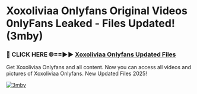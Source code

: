 # Xoxoliviaa Onlyfans Original Videos 0nlyFans Leaked - Files Updated! (3mby)

<h3>🔴 CLICK HERE 🌐==►► <a href="https://tinyurl.com/ehrbuxhb" rel="nofollow">Xoxoliviaa Onlyfans Updated Files</a></h3>

Get Xoxoliviaa Onlyfans and all content. Now you can access all videos and pictures of Xoxoliviaa Onlyfans. New Updated Files 2025!

[![3mby](https://i.imgur.com/lVYEuWS.gif)](https://tinyurl.com/ehrbuxhb)
